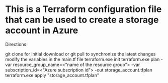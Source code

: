 # This is a Terraform configuration file that can be used to create a storage account in Azure
Directions:

git clone for initial download or git pull to synchronize the latest changes
modify the variables in the main.tf file
terraform.exe init
terraform.exe plan -var resource_group_name=<"name of the resource group"> -var subscription_id=<"Azure subscription id"> -out storage_account.tfplan
terraform.exe apply "storage_account.tfplan"
